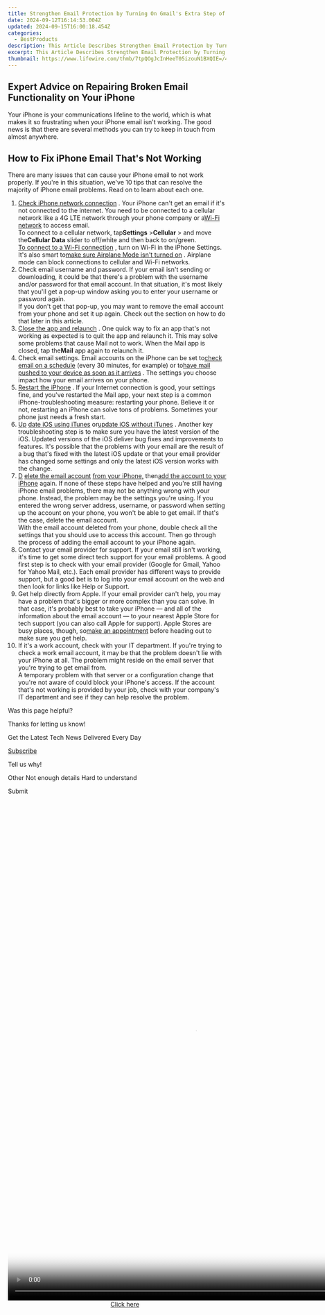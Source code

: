 ```yaml
---
title: Strengthen Email Protection by Turning On Gmail's Extra Step of Authentication
date: 2024-09-12T16:14:53.004Z
updated: 2024-09-15T16:00:18.454Z
categories:
  - BestProducts
description: This Article Describes Strengthen Email Protection by Turning On Gmail's Extra Step of Authentication
excerpt: This Article Describes Strengthen Email Protection by Turning On Gmail's Extra Step of Authentication
thumbnail: https://www.lifewire.com/thmb/7tpQOgJcInHeeT05izouN1BXQIE=/400x300/filters:no_upscale():max_bytes(150000):strip_icc():format(webp)/how-to-turn-on-gmail-two-factor-authentication-4707927-11a255033c1a43c6a036a6ebe1db5465.jpg
---
```


## Expert Advice on Repairing Broken Email Functionality on Your iPhone
 Your iPhone is your communications lifeline to the world, which is what makes it so frustrating when your iPhone email isn't working. The good news is that there are several methods you can try to keep in touch from almost anywhere.

## How to Fix iPhone Email That's Not Working

 There are many issues that can cause your iPhone email to not work properly. If you're in this situation, we've 10 tips that can resolve the majority of iPhone email problems. Read on to learn about each one.

1. [Check iPhone network connection](https://www.lifewire.com/check-network-connection-status-of-wireless-devices-818268) . Your iPhone can't get an email if it's not connected to the internet. You need to be connected to a cellular network like a 4G LTE network through your phone company or a[Wi-Fi network](https://www.lifewire.com/iphone-cant-connect-to-wifi-fix-1999602) to access email.  
 To connect to a cellular network, tap**Settings** \>**Cellular** \> and move the**Cellular Data** slider to off/white and then back to on/green.  
[To connect to a Wi-Fi connection](https://www.lifewire.com/save-time-and-money-using-wifi-817904) , turn on Wi-Fi in the iPhone Settings.  
 It's also smart to[make sure Airplane Mode isn't turned on](https://www.lifewire.com/what-is-iphone-airplane-mode-2000238) . Airplane mode can block connections to cellular and Wi-Fi networks.
2. Check email username and password. If your email isn't sending or downloading, it could be that there's a problem with the username and/or password for that email account. In that situation, it's most likely that you'll get a pop-up window asking you to enter your username or password again.  
 If you don't get that pop-up, you may want to remove the email account from your phone and set it up again. Check out the section on how to do that later in this article.
3. [Close the app and relaunch](https://www.lifewire.com/quit-apps-on-iphone-2000287) . One quick way to fix an app that's not working as expected is to quit the app and relaunch it. This may solve some problems that cause Mail not to work. When the Mail app is closed, tap the**Mail** app again to relaunch it.
4. Check email settings. Email accounts on the iPhone can be set to[check email on a schedule](https://www.lifewire.com/make-iphone-mail-check-for-new-mail-less-often-or-never-1172558) (every 30 minutes, for example) or to[have mail pushed to your device as soon as it arrives](https://www.lifewire.com/what-do-iphone-email-settings-do-2000086) . The settings you choose impact how your email arrives on your phone.
5. [Restart the iPhone](https://www.lifewire.com/how-to-restart-iphone-2000288) . If your Internet connection is good, your settings fine, and you've restarted the Mail app, your next step is a common iPhone-troubleshooting measure: restarting your phone. Believe it or not, restarting an iPhone can solve tons of problems. Sometimes your phone just needs a fresh start.
6. [Up](https://www.lifewire.com/upgrade-iphones-operating-system-2000293) [date iOS using iTunes](https://www.lifewire.com/upgrade-iphones-operating-system-2000293) or[update iOS without iTunes](https://www.lifewire.com/upgrade-ios-on-iphone-connecting-itunes-1999188) . Another key troubleshooting step is to make sure you have the latest version of the iOS. Updated versions of the iOS deliver bug fixes and improvements to features. It's possible that the problems with your email are the result of a bug that's fixed with the latest iOS update or that your email provider has changed some settings and only the latest iOS version works with the change.
7. [D](https://www.lifewire.com/delete-email-account-from-iphone-4136941) [elete the email account](https://www.lifewire.com/delete-email-account-from-iphone-4136941) [from your iPhone,](https://www.lifewire.com/delete-email-account-from-iphone-4136941) then[add the account to your iPhone](https://www.lifewire.com/add-email-account-to-iphone-4582835) again. If none of these steps have helped and you're still having iPhone email problems, there may not be anything wrong with your phone. Instead, the problem may be the settings you're using. If you entered the wrong server address, username, or password when setting up the account on your phone, you won't be able to get email. If that's the case, delete the email account.  
 With the email account deleted from your phone, double check all the settings that you should use to access this account. Then go through the process of adding the email account to your iPhone again.
8. Contact your email provider for support. If your email still isn't working, it's time to get some direct tech support for your email problems. A good first step is to check with your email provider (Google for Gmail, Yahoo for Yahoo Mail, etc.). Each email provider has different ways to provide support, but a good bet is to log into your email account on the web and then look for links like Help or Support.
9. Get help directly from Apple. If your email provider can't help, you may have a problem that's bigger or more complex than you can solve. In that case, it's probably best to take your iPhone — and all of the information about the email account — to your nearest Apple Store for tech support (you can also call Apple for support). Apple Stores are busy places, though, so[make an appointment](https://www.lifewire.com/make-apple-store-appointment-with-app-1999600) before heading out to make sure you get help.
10. If it's a work account, check with your IT department. If you're trying to check a work email account, it may be that the problem doesn't lie with your iPhone at all. The problem might reside on the email server that you're trying to get email from.  
 A temporary problem with that server or a configuration change that you're not aware of could block your iPhone's access. If the account that's not working is provided by your job, check with your company's IT department and see if they can help resolve the problem.

Was this page helpful?

Thanks for letting us know!

 Get the Latest Tech News Delivered Every Day

[Subscribe](https://www.lifewire.com/#)

Tell us why!

 Other  Not enough details  Hard to understand

 Submit

<ins class="adsbygoogle"
     style="display:block"
     data-ad-format="autorelaxed"
     data-ad-client="ca-pub-7571918770474297"
     data-ad-slot="1223367746"></ins>

<ins class="adsbygoogle"
     style="display:block"
     data-ad-client="ca-pub-7571918770474297"
     data-ad-slot="8358498916"
     data-ad-format="auto"
     data-full-width-responsive="true"></ins>



<!-- affiliate ads begin -->
<span id="1542129">
					<video width="864" height="1152" style="cursor:pointer"
           poster="//a.impactradius-go.com/display-clicktoplayimage/1542129.png"
           onclick="if(!this.playClicked){this.play();this.setAttribute('controls',true);this.playClicked=true;}">
	   <source src="//a.impactradius-go.com/display-ad/16836-1542129">
	   <img src="//a.impactradius-go.com/display-clicktoplayimage/1542129.png" style="border: none; height: 100%; width: 100%; object-fit: contain">
	</video>
	<div style="width:540px;text-align:center"><a href="javascript:window.open(decodeURIComponent('https%3A%2F%2F25home.pxf.io%2Fc%2F5597632%2F1542129%2F16836'), '_blank');void(0);">Click here</a></div>
</span>
<img height="0" width="0" src="https://imp.pxf.io/i/5597632/1542129/16836" style="position:absolute;visibility:hidden;" border="0" />
<!-- affiliate ads end -->

